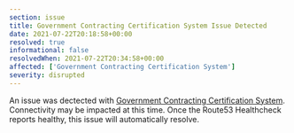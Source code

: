 ```yaml
---
section: issue
title: Government Contracting Certification System Issue Detected
date: 2021-07-22T20:18:58+00:00
resolved: true
informational: false
resolvedWhen: 2021-07-22T20:34:58+00:00
affected: ['Government Contracting Certification System']
severity: disrupted
---
```

An issue was dectected with [Government Contracting Certification System](https://certify.sba.gov).  Connectivity may be impacted at this time.  Once the Route53 Healthcheck reports healthy, this issue will automatically resolve.
